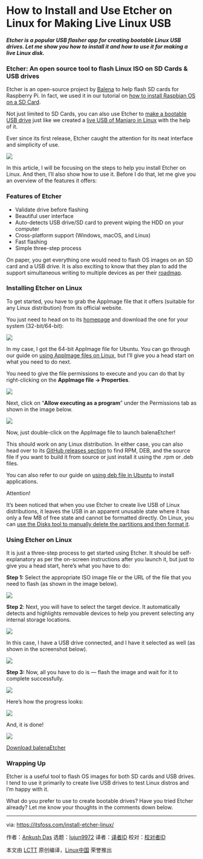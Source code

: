 [#]: collector: (lujun9972)
[#]: translator: (geekpi)
[#]: reviewer: ( )
[#]: publisher: ( )
[#]: url: ( )
[#]: subject: (How to Install and Use Etcher on Linux for Making Live Linux USB)
[#]: via: (https://itsfoss.com/install-etcher-linux/)
[#]: author: (Ankush Das https://itsfoss.com/author/ankush/)

How to Install and Use Etcher on Linux for Making Live Linux USB
======

_**Etcher is a popular USB flasher app for creating bootable Linux USB drives. Let me show you how to install it and how to use it for making a live Linux disk.**_

### Etcher: An open source tool to flash Linux ISO on SD Cards &amp; USB drives

Etcher is an open-source project by [Balena][1] to help flash SD cards for Raspberry Pi. In fact, we used it in our tutorial on [how to install Raspbian OS on a SD Card][2].

Not just limited to SD Cards, you can also use Etcher to [make a bootable USB drive][3] just like we created a [live USB of Manjaro in Linux][4] with the help of it.

Ever since its first release, Etcher caught the attention for its neat interface and simplicity of use.

![][5]

In this article, I will be focusing on the steps to help you install Etcher on Linux. And then, I’ll also show how to use it. Before I do that, let me give you an overview of the features it offers:

### Features of Etcher

  * Validate drive before flashing
  * Beautiful user interface
  * Auto-detects USB drive/SD card to prevent wiping the HDD on your computer
  * Cross-platform support (Windows, macOS, and Linux)
  * Fast flashing
  * Simple three-step process



On paper, you get everything one would need to flash OS images on an SD card and a USB drive. It is also exciting to know that they plan to add the support simultaneous writing to multiple devices as per their [roadmap][6].

### Installing Etcher on Linux

To get started, you have to grab the AppImage file that it offers (suitable for any Linux distribution) from its official website.

You just need to head on to its [homepage][7] and download the one for your system (32-bit/64-bit):

![][8]

In my case, I got the 64-bit AppImage file for Ubuntu. You can go through our guide on [using AppImage files on Linux][9], but I’ll give you a head start on what you need to do next.

You need to give the file permissions to execute and you can do that by right-clicking on the **AppImage file -&gt; Properties**.

![][10]

Next, click on “**Allow executing as a program**” under the Permissions tab as shown in the image below.

![][11]

Now, just double-click on the AppImage file to launch balenaEtcher!

This should work on any Linux distribution. In either case, you can also head over to its [GitHub releases se][12][c][12][tion][12] to find RPM, DEB, and the source file if you want to build it from source or just install it using the .rpm or .deb files.

You can also refer to our guide on [using deb file in Ubuntu][13] to install applications.

Attention!

It’s been noticed that when you use Etcher to create live USB of Linux distributions, it leaves the USB in an apparent unusable state where it has only a few MB of free state and cannot be formatted directly. On Linux, you can [use the Disks tool to manually delete the partitions and then format it][14].

### Using Etcher on Linux

It is just a three-step process to get started using Etcher. It should be self-explanatory as per the on-screen instructions after you launch it, but just to give you a head start, here’s what you have to do:

**Step 1:** Select the appropriate ISO image file or the URL of the file that you need to flash (as shown in the image below).

![][15]

**Step 2**: Next, you will have to select the target device. It automatically detects and highlights removable devices to help you prevent selecting any internal storage locations.

![][16]

In this case, I have a USB drive connected, and I have it selected as well (as shown in the screenshot below).

![][17]

**Step 3:** Now, all you have to do is — flash the image and wait for it to complete successfully.

![][18]

Here’s how the progress looks:

![][19]

And, it is done!

![][20]

[Download balenaEtcher][7]

### Wrapping Up

Etcher is a useful tool to flash OS images for both SD cards and USB drives. I tend to use it primarily to create live USB drives to test Linux distros and I’m happy with it.

What do you prefer to use to create bootable drives? Have you tried Etcher already? Let me know your thoughts in the comments down below.

--------------------------------------------------------------------------------

via: https://itsfoss.com/install-etcher-linux/

作者：[Ankush Das][a]
选题：[lujun9972][b]
译者：[译者ID](https://github.com/译者ID)
校对：[校对者ID](https://github.com/校对者ID)

本文由 [LCTT](https://github.com/LCTT/TranslateProject) 原创编译，[Linux中国](https://linux.cn/) 荣誉推出

[a]: https://itsfoss.com/author/ankush/
[b]: https://github.com/lujun9972
[1]: https://www.balena.io/
[2]: https://itsfoss.com/tutorial-how-to-install-raspberry-pi-os-raspbian-wheezy/
[3]: https://itsfoss.com/create-bootable-ubuntu-usb-drive-mac-os/
[4]: https://itsfoss.com/create-live-usb-manjaro-linux/
[5]: https://i2.wp.com/itsfoss.com/wp-content/uploads/2020/10/etcher-mxlinux-2.png?resize=800%2C518&ssl=1
[6]: https://github.com/balena-io/etcher/milestones
[7]: https://www.balena.io/etcher
[8]: https://i0.wp.com/itsfoss.com/wp-content/uploads/2020/11/etcher-official-site-download.png?resize=800%2C580&ssl=1
[9]: https://itsfoss.com/use-appimage-linux/
[10]: https://i0.wp.com/itsfoss.com/wp-content/uploads/2020/11/balena-etcher-permission.jpg?resize=800%2C378&ssl=1
[11]: https://i0.wp.com/itsfoss.com/wp-content/uploads/2020/11/balena-etcher-execute.jpg?resize=800%2C445&ssl=1
[12]: https://github.com/balena-io/etcher/releases/tag/v1.5.109
[13]: https://itsfoss.com/install-deb-files-ubuntu/
[14]: https://itsfoss.com/cant-format-usb-disk/
[15]: https://i0.wp.com/itsfoss.com/wp-content/uploads/2020/11/balena-etcher-select.jpg?resize=800%2C521&ssl=1
[16]: https://i1.wp.com/itsfoss.com/wp-content/uploads/2020/11/etcher-select-target.jpg?resize=800%2C509&ssl=1
[17]: https://i0.wp.com/itsfoss.com/wp-content/uploads/2020/11/etcher-target-device.jpg?resize=800%2C521&ssl=1
[18]: https://i2.wp.com/itsfoss.com/wp-content/uploads/2020/11/etcher-flash.jpg?resize=800%2C516&ssl=1
[19]: https://i0.wp.com/itsfoss.com/wp-content/uploads/2020/11/etcher-flashing.jpg?resize=800%2C510&ssl=1
[20]: https://i2.wp.com/itsfoss.com/wp-content/uploads/2020/11/etcher-flash-complete.jpg?resize=800%2C507&ssl=1
